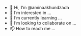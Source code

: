 - 👋 Hi, I’m @aminaakhundzada
- 👀 I’m interested in ...
- 🌱 I’m currently learning ...
- 💞️ I’m looking to collaborate on ...
- 📫 How to reach me ...

<!---
aminaakhundzada/aminaakhundzada is a ✨ special ✨ repository because its `README.md` (this file) appears on your GitHub profile.
You can click the Preview link to take a look at your changes.
--->
